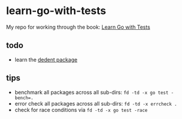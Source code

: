 # learn-go-with-tests

My repo for working through the book: [Learn Go with Tests](https://quii.gitbook.io/learn-go-with-tests)

## todo

- learn the [dedent package](https://github.com/lithammer/dedent/blob/master/dedent.go)
## tips

- benchmark all packages across all sub-dirs: `fd -td -x go test -bench=.`
- error check all packages across all sub-dirs: `fd -td -x errcheck .`
- check for race conditions via `fd -td -x go test -race`
